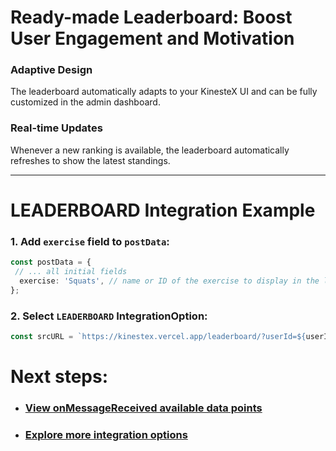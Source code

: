 # Ready-made Leaderboard: Boost User Engagement and Motivation

### Adaptive Design

The leaderboard automatically adapts to your KinesteX UI and can be fully customized in the admin dashboard.

### Real-time Updates

Whenever a new ranking is available, the leaderboard automatically refreshes to show the latest standings.

---

# **LEADERBOARD Integration Example**
### 1. Add `exercise` field to `postData`: 
```ts
const postData = {
 // ... all initial fields
  exercise: 'Squats', // name or ID of the exercise to display in the leaderboard
};
```
### 2. Select `LEADERBOARD` IntegrationOption:
```js
const srcURL = `https://kinestex.vercel.app/leaderboard/?userId=${userId}`; // userId you want to highlight in the leaderboard
```

# Next steps:

- ### [View onMessageReceived available data points](../../data.md)
- ### [Explore more integration options](../overview.md)